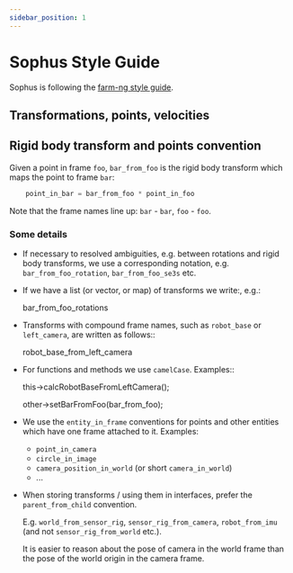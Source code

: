 ```yaml
---
sidebar_position: 1
---
```


# Sophus Style Guide

Sophus is following the [farm-ng style guide](https://farm-ng.github.io/farm-ng-core/docs/Developer%20Guide/style-guide).


## Transformations, points, velocities


## Rigid body transform and points convention

Given a point in frame ``foo``, ``bar_from_foo`` is the rigid body
transform which maps the point to frame ``bar``:

```cpp
    point_in_bar = bar_from_foo * point_in_foo
```

Note that the frame names line up: ``bar`` - ``bar``, ``foo`` - ``foo``.

### Some details

 - If necessary to resolved ambiguities, e.g. between rotations and rigid
   body transforms, we use a corresponding notation, e.g.
   ``bar_from_foo_rotation``, ``bar_from_foo_se3s`` etc.

 - If we have a list (or vector, or map) of transforms we write:, e.g.:

      bar_from_foo_rotations

 - Transforms with compound frame names, such as ``robot_base`` or
   ``left_camera``, are written as follows::

      robot_base_from_left_camera

 - For functions and methods we use ``camelCase``. Examples::

      this->calcRobotBaseFromLeftCamera();

      other->setBarFromFoo(bar_from_foo);

 - We use the ``entity_in_frame`` conventions for points and other entities
   which have one frame attached to it. Examples:

   * ``point_in_camera``
   * ``circle_in_image``
   * ``camera_position_in_world`` (or short ``camera_in_world``)
   * ...

  - When storing transforms / using them in interfaces, prefer the
    ``parent_from_child`` convention.

    E.g. ``world_from_sensor_rig``, ``sensor_rig_from_camera``,
    ``robot_from_imu`` (and not ``sensor_rig_from_world`` etc.).

    It is easier to reason about the pose of camera in the world frame than
    the pose of the world origin in the camera frame.
